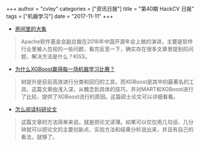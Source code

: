 +++
author = "cvley"
categories = ["资讯日报"]
title = "第40期 HackCV 日报"
tags = ["机器学习"]
date = "2017-11-11"
+++

- [房间里的大象](http://www.techug.com/post/elephant-in-the-room.html?from=hackcv&hmsr=hackcv.com&utm_medium=hackcv.com&utm_source=hackcv.com)

> Apache软件基金会副总裁在2016年中国开源年会上做的演讲，主要是软件行业里被人忽视的一些问题，看完反思一下，确实存在很多文章里提到的问题，解决方法是什么？KISS。

- [为什么XGBoost赢得每一场机器学习比赛？](https://syncedreview.com/2017/10/22/tree-boosting-with-xgboost-why-does-xgboost-win-every-machine-learning-competition/?from=hackcv&hmsr=hackcv.com&utm_medium=hackcv.com&utm_source=hackcv.com)

> 树提升是目前高效进行分类和回归的工具，而XGBoost是其中的最著名的工具。这篇文章由浅入深，从概念到具体的技巧，并对MART和XGBoost进行了比较，提供了XGBoost流行的原因。这篇硕士论文可以详细看看。

- [怎么阅读科研论文](http://www.theexclusive.org/2017/11/read-a-paper.html?from=hackcv&hmsr=hackcv.com&utm_medium=hackcv.com&utm_source=hackcv.com)

> 这篇文章的方法简单来说，就是把论文读薄。如果可以仅仅用几句话、几分钟就可以把论文的主要创新点、实验方法和结果分析说出来，并且有自己的看法，就够了。

